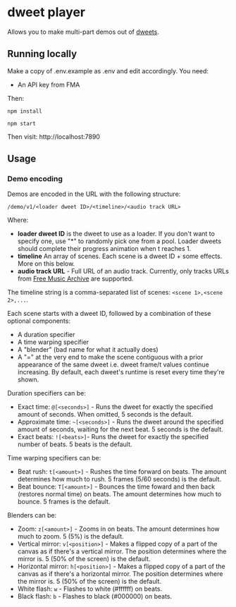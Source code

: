 # dweet player

Allows you to make multi-part demos out of [dweets](https://www.dwitter.net).

## Running locally

Make a copy of .env.example as .env and edit accordingly. You need:
- An API key from FMA

Then:

`npm install`

`npm start`

Then visit: http://localhost:7890

## Usage

### Demo encoding

Demos are encoded in the URL with the following structure:

`/demo/v1/<loader dweet ID>/<timeline>/<audio track URL>`

Where:

- **loader dweet ID** is the dweet to use as a loader. If you don't want to specify one, use "*" to randomly pick one from a pool. Loader dweets should complete their progress animation when t reaches 1.
- **timeline** An array of scenes. Each scene is a dweet ID + some effects. More on this below.
- **audio track URL** - Full URL of an audio track. Currently, only tracks URLs from [Free Music Archive](http://freemusicarchive.org/) are supported.

The timeline string is a comma-separated list of scenes: `<scene 1>,<scene 2>,...`.

Each scene starts with a dweet ID, followed by a combination of these optional components:
- A duration specifier
- A time warping specifier
- A "blender" (bad name for what it actually does)
- A "=" at the very end to make the scene contiguous with a prior appearance of the same dweet i.e. dweet frame/t values continue increasing. By default, each dweet's runtime is reset every time they're shown.

Duration specifiers can be:
- Exact time: `@[<seconds>]` - Runs the dweet for exactly the specified amount of seconds. When omitted, 5 seconds is the default.
- Approximate time: `~[<seconds>]` - Runs the dweet around the specified amount of seconds, waiting for the next beat. 5 seconds is the default.
- Exact beats: `![<beats>]`- Runs the dweet for exactly the specified number of beats. 5 beats is the default.

Time warping specifiers can be:
- Beat rush: `t[<amount>]` - Rushes the time forward on beats. The amount determines how much to rush. 5 frames (5/60 seconds) is the default.
- Beat bounce: `T[<amount>]` - Bounces the time foward and then back (restores normal time) on beats. The amount determines how much to bounce. 5 frames is the default.

Blenders can be:
- Zoom: `z[<amount>]` - Zooms in on beats. The amount determines how much to zoom. 5 (5%) is the default.
- Vertical mirror: `v[<position>]` - Makes a flipped copy of a part of the canvas as if there's a vertical mirror. The position determines where the mirror is. 5 (50% of the screen) is the default.
- Horizontal mirror: `h[<position>]` - Makes a flipped copy of a part of the canvas as if there's a horizontal mirror. The position determines where the mirror is. 5 (50% of the screen) is the default.
- White flash: `w` - Flashes to white (#ffffff) on beats.
- Black flash: `b` - Flashes to black (#000000) on beats.
